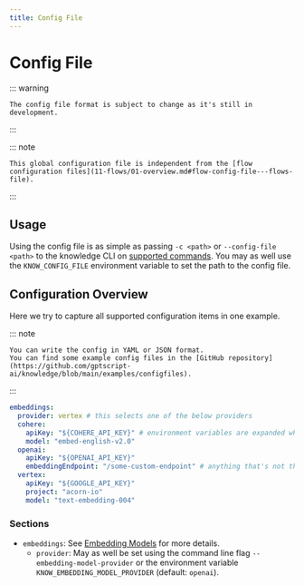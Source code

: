 ```yaml
---
title: Config File
---
```


# Config File

::: warning

    The config file format is subject to change as it's still in development.

:::

::: note

    This global configuration file is independent from the [flow configuration files](11-flows/01-overview.md#flow-config-file---flows-file).

:::

## Usage

Using the config file is as simple as passing `-c <path>` or `--config-file <path>` to the knowledge CLI on [supported commands](99-cmd/knowledge.md).
You may as well use the `KNOW_CONFIG_FILE` environment variable to set the path to the config file.

## Configuration Overview

Here we try to capture all supported configuration items in one example.

::: note

    You can write the config in YAML or JSON format. 
    You can find some example config files in the [GitHub repository](https://github.com/gptscript-ai/knowledge/blob/main/examples/configfiles).    

:::

```yaml
embeddings:
  provider: vertex # this selects one of the below providers
  cohere:
    apiKey: "${COHERE_API_KEY}" # environment variables are expanded when reading the config file
    model: "embed-english-v2.0"
  openai:
    apiKey: "${OPENAI_API_KEY}"
    embeddingEndpoint: "/some-custom-endpoint" # anything that's not the default /embeddings
  vertex:
    apiKey: "${GOOGLE_API_KEY}"
    project: "acorn-io"
    model: "text-embedding-004"
```

### Sections

- `embeddings`: See [Embedding Models](05-embedding_models.md) for more details.
  - `provider`: May as well be set using the command line flag `--embedding-model-provider` or the environment variable `KNOW_EMBEDDING_MODEL_PROVIDER` (default: `openai`).